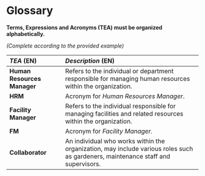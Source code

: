 # Glossary

**Terms, Expressions and Acronyms (TEA) must be organized alphabetically.**

_(Complete according to the provided example)_

| **_TEA_** (EN)              | **_Description_** (EN)                                                                                                           |                                       
|:----------------------------|:---------------------------------------------------------------------------------------------------------------------------------|
| **Human Resources Manager** | Refers to the individual or department responsible for managing human resources within the organization.                         |
| **HRM**                     | Acronym for _Human Resources Manager_.                                                                                           |
| **Facility Manager**        | Refers to the individual  responsible for managing facilities and related resources within the organization.                     |
| **FM**                      | Acronym for _Facility Manager_.                                                                                                  |
| **Collaborator**            | An individual who works within the organization, may include various roles such as gardeners, maintenance staff and supervisors. |







